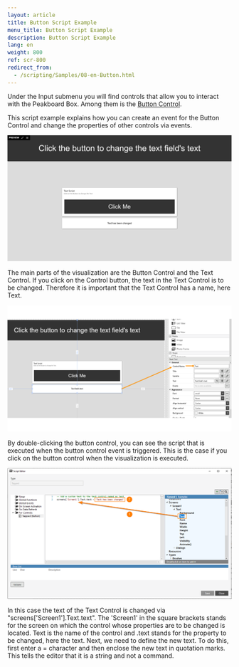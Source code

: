 ```yaml
---
layout: article
title: Button Script Example
menu_title: Button Script Example
description: Button Script Example
lang: en
weight: 800
ref: scr-800
redirect_from:
  - /scripting/Samples/08-en-Button.html
---
```

Under the Input submenu you will find controls that allow you to interact with the Peakboard Box.
Among them is the [Button Control](/controls/en-button.html). 

This script example explains how you can create an event for the Button Control and change the properties of other controls via events.

![image_1](/assets/images/scripting/Scripting_Beispiele/buttonscript/buttonscript2.png)

The main parts of the visualization are the Button Control and the Text Control. If you click on the Control button, the text in the Text Control is to be changed. 
Therefore it is important that the Text Control has a name, here Text. 

![image_2](/assets/images/scripting/Scripting_Beispiele/buttonscript/buttonscript3.png)

By double-clicking the button control, you can see the script that is executed when the button control event is triggered. 
This is the case if you click on the button control when the visualization is executed.

![image_3](/assets/images/scripting/Scripting_Beispiele/buttonscript/buttonscript1.png)

In this case the text of the Text Control is changed via "screens['Screen1'].Text.text". 
The 'Screen1' in the square brackets stands for the screen on which the control whose properties are to be changed is located. 
Text is the name of the control and .text stands for the property to be changed, here the text. 
Next, we need to define the new text. 
To do this, first enter a = character and then enclose the new text in quotation marks. 
This tells the editor that it is a string and not a command.